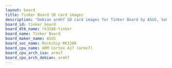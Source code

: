 ```yaml
---
layout: board
title: Tinker Board SD card images
description: "Debian armhf SD card images for Tinker Board by ASUS, SoC: Rockchip RK3288, CPU ISA: armv7"
board_id: tinker_board
board_dtb_name: rk3288-tinker
board_name: Tinker Board
board_maker_name: ASUS
board_soc_name: Rockchip RK3288
board_cpu_name: ARM Cortex A17 (armv7)
board_cpu_arch_isa: armv7
board_cpu_arch_debian: armhf
---
```

